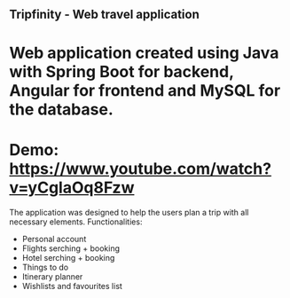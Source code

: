 ## Tripfinity - Web travel application 
# Web application created using Java with Spring Boot for backend, Angular for frontend and MySQL for the database. 
# Demo: https://www.youtube.com/watch?v=yCglaOq8Fzw

The application was designed to help the users plan a trip with all necessary elements.
Functionalities:
- Personal account
- Flights serching + booking
- Hotel serching + booking
- Things to do
- Itinerary planner
- Wishlists and favourites list
